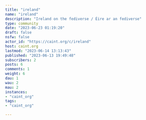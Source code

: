 ```yaml
---
title: "ireland" 
name: "ireland"
description: "Ireland on the fediverse / Éire ar an fediverse"
type: community
date: "2023-06-23 01:19:20"
draft: false
nsfw: false
actor_id: "https://caint.org/c/ireland"
host: caint.org
lastmod: "2023-06-14 13:13:43"
published: "2023-06-13 19:49:48"
subscribers: 2
posts: 6
comments: 1
weight: 6
dau: 1
wau: 2
mau: 2
instances:
- "caint_org"
tags: 
- "caint_org"

---
```

